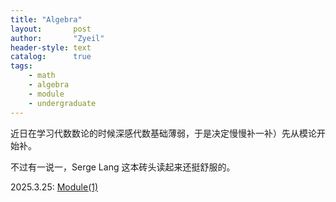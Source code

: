 ```yaml
---
title: "Algebra"
layout:       post
author:       "Zyeil"
header-style: text
catalog:      true
tags:
    - math
    - algebra
    - module
    - undergraduate
---
```


近日在学习代数数论的时候深感代数基础薄弱，于是决定慢慢补一补）先从模论开始补。

不过有一说一，Serge Lang 这本砖头读起来还挺舒服的。

2025.3.25: [Module(1)](https://drive.google.com/file/d/1jwmNyO0dbWxrh7JzjwAKTq3H--rsYIUY/view?usp=sharing)
